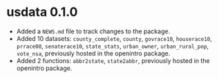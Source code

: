 # usdata 0.1.0

* Added a `NEWS.md` file to track changes to the package.
* Added 10 datasets: `county_complete`, `county`, `govrace10`, `houserace10`, `prrace08`, `senaterace10`, `state_stats`, `urban_owner`, `urban_rural_pop`, `vote_nsa`, previously hosted in the openintro package.
* Added 2 functions: `abbr2state`, `state2abbr`, previously hosted in the openintro package.
